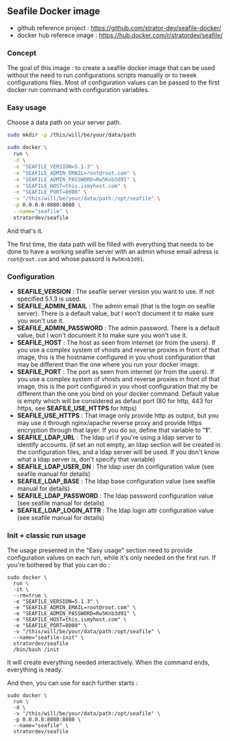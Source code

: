 ## Seafile Docker image

* github reference project : https://github.com/strator-dev/seafile-docker/
* docker hub referece image : https://hub.docker.com/r/stratordev/seafile/

### Concept

The goal of this image : to create a seafile docker image that can be used without the need to run configurations scripts manually or to tweek configurations files. Most of configuration values can be passed to the first docker run command with configuration variables.

### Easy usage
Choose a data path on your server path.

```bash
sudo mkdir -p /this/will/be/your/data/path
```

```bash
sudo docker \
  run \
  -d \
  -e "SEAFILE_VERSION=5.1.3" \
  -e "SEAFILE_ADMIN_EMAIL=root@root.com" \
  -e "SEAFILE_ADMIN_PASSWORD=Rw5Knb3d91" \
  -e "SEAFILE_HOST=this.ismyhost.com" \
  -e "SEAFILE_PORT=8080" \
  -v "/this/will/be/your/data/path:/opt/seafile" \
  -p 0.0.0.0:8080:8080 \
  --name="seafile" \
  stratordev/seafile
```

And that's it.

The first time, the data path will be filled with everything that needs to be done to have a working seafile server with an admin whose email adress is `root@root.com` and whose passord is `Rw5Knb3d91`.

### Configuration

* **SEAFILE_VERSION** : The seafile server version you want to use. If not specified 5.1.3 is used.
* **SEAFILE_ADMIN_EMAIL** : The admin email (that is the login on seafile server). There is a default value, but I won't document it to make sure you won't use it.
* **SEAFILE_ADMIN_PASSWORD** : The admin password. There is a default value, but I won't document it to make sure you won't use it.
* **SEAFILE_HOST** : The host as seen from internet (or from the users). If you use a complex system of vhosts and reverse proxies in front of that image, this is the hostname configured in you vhost configuration that may be different than the one where you run your docker image.
* **SEAFILE_PORT** : The port as seen from internet (or from the users). If you use a complex system of vhosts and reverse proxies in front of that image, this is the port configured in you vhost configuration that my be different than the one you bind on your docker command. Default value is empty which will be considered as defaut port (80 for http, 443 for https, see **SEAFILE_USE_HTTPS** for https)
* **SEAFILE_USE_HTTPS** : That image only provide http as output, but you may use it through nginx/apache reverse proxy and provide https encryption through that layer. If you do so, define that variable to "**1**".
* **SEAFILE_LDAP_URL** : The ldap url if you're using a ldap server to identify accounts. (if set an not empty, an ldap section will be created in the configuration files, and a ldap server will be used. If you don't know what a ldap server is, don't specify that variable)
* **SEAFILE_LDAP_USER_DN** : The ldap user dn configuration value (see seafile manual for details)
* **SEAFILE_LDAP_BASE** : The ldap base configuration value (see seafile manual for details)
* **SEAFILE_LDAP_PASSWORD** : The ldap password configuration value (see seafile manual for details)
* **SEAFILE_LDAP_LOGIN_ATTR** : The ldap login attr configuration value (see seafile manual for details)

### Init + classic run usage

The usage presented in the "Easy usage" section need to provide configuration values on each run, while it's only needed on the first run. If you're bothered by that you can do :

```
sudo docker \
  run \
  -it \
  --rm=true \
  -e "SEAFILE_VERSION=5.1.3" \
  -e "SEAFILE_ADMIN_EMAIL=root@root.com" \
  -e "SEAFILE_ADMIN_PASSWORD=Rw5Knb3d91" \
  -e "SEAFILE_HOST=this.ismyhost.com" \
  -e "SEAFILE_PORT=8080" \
  -v "/this/will/be/your/data/path:/opt/seafile" \
  --name="seafile-init" \
  stratordev/seafile
  /bin/bash /init
```
It will create everything needed interactively. When the command ends, everything is ready.

And then, you can use for each further starts :
```
sudo docker \
  run \
  -d \
  -v "/this/will/be/your/data/path:/opt/seafile" \
  -p 0.0.0.0:8080:8080 \
  --name="seafile" \
  stratordev/seafile
```





